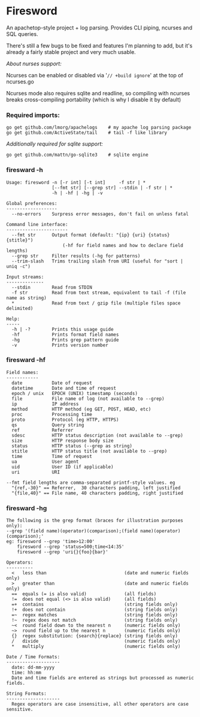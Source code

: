 # Firesword

An apachetop-style project + log parsing. Provides CLI piping, ncurses and SQL queries.

There's still a few bugs to be fixed and features I'm planning to add, but it's already a fairly stable project and very much usable.

_About nurses support:_

Ncurses can be enabled or disabled via '`// +build ignore`' at the top of ncurses.go

Ncurses mode also requires sqlite and readline, so compiling with ncurses breaks cross-compiling portability (which is why I disable it by default)

### Required imports:

    go get github.com/lmorg/apachelogs    # my apache log parsing package
    go get github.com/ActiveState/tail    # tail -f like library

_Additionally required for sqlite support:_

    go get github.com/mattn/go-sqlite3    # sqlite engine


### firesward -h

	Usage: firesword -n [-r int] [-t int]     -f str | *
	                 [--fmt str] [--grep str] --stdin | -f str | *
	                 -h | -hf | -hg | -v

	Global preferences:
	-------------------
	  --no-errors    Surpress error messages, don't fail on unless fatal

	Command line interface:
	-----------------------
	  --fmt str      Output format (default: "{ip} {uri} {status} {stitle}")
	                     (-hf for field names and how to declare field lengths)
	  --grep str     Filter results (-hg for patterns)
	  --trim-slash   Trims trailing slash from URI (useful for "sort | uniq -c")

	Input streams:
	--------------
	  --stdin        Read from STDIN
	  -f str         Read from text stream, equivalent to tail -f (file name as string)
	  *              Read from text / gzip file (multiple files space delimited)

	Help:
	-----
	  -h | -?        Prints this usage guide
	  -hf            Prints format field names
	  -hg            Prints grep pattern guide
	  -v             Prints version number


### firesward -hf

	Field names:
	------------
	  date           Date of request
	  datetime       Date and time of request
	  epoch / unix   EPOCH (UNIX) timestamp (seconds)
	  file           File name of log (not available to --grep)
	  ip             IP address
	  method         HTTP method (eg GET, POST, HEAD, etc)
	  proc           Processing time
	  proto          Protocol (eg HTTP, HTTPS)
	  qs             Query string
	  ref            Referrer
	  sdesc          HTTP status description (not available to --grep)
	  size           HTTP response body size
	  status         HTTP status (--grep as string)
	  stitle         HTTP status title (not available to --grep)
	  time           Time of request
	  ua             User agent
	  uid            User ID (if applicable)
	  uri            URI

	--fmt field lengths are comma-separated printf-style values. eg
	  "{ref,-30}" == Referrer,  30 characters padding, left justified
	  "{file,40}" == File name, 40 characters padding, right justified


### firesward -hg

	The following is the grep format (braces for illustration purposes only):
	--grep '(field name)(operator)(comparison);(field name)(operator)(comparison);'
	eg: firesword --grep 'time>12:00'
	    firesword --grep 'status=500;time<14:35'
	    firesword --grep 'uri{}{foo}{bar}'

	Operators:
	----------
	  <   less than                             (date and numeric fields only)
	  >   greater than                          (date and numeric fields only)
	  ==  equals (= is also valid)              (all fields)
	  !=  does not equal (<> is also valid)     (all fields)
	  =+  contains                              (string fields only)
	  !+  does not contain                      (string fields only)
	  =~  regex matches                         (string fields only)
	  !~  regex does not match                  (string fields only)
	  ~<  round field down to the nearest n     (numeric fields only)
	  ~>  round field up to the nearest n       (numeric fields only)
	  {}  regex substitution: {search}{replace} (string fields only)
	  /   divide                                (numeric fields only)
	  *   multiply                              (numeric fields only)

	Date / Time Formats:
	--------------------
	  date: dd-mm-yyyy
	  time: hh:mm
	  Date and time fields are entered as strings but processed as numeric fields.

	String Formats:
	--------------------
	  Regex operators are case insensitive, all other operators are case sensitive.
